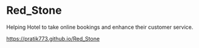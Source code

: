 # Red_Stone
Helping Hotel to take online bookings and enhance their customer service.

https://pratik773.github.io/Red_Stone
